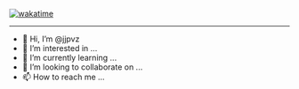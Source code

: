 [![wakatime](https://wakatime.com/badge/user/65fa962a-82bb-4bf9-a686-2dc8e404f065.svg)](https://wakatime.com/@65fa962a-82bb-4bf9-a686-2dc8e404f065)

---

- 👋 Hi, I’m @jjpvz
- 👀 I’m interested in ...
- 🌱 I’m currently learning ...
- 💞️ I’m looking to collaborate on ...
- 📫 How to reach me ...

<!---
jjpvz/jjpvz is a ✨ special ✨ repository because its `README.md` (this file) appears on your GitHub profile.
You can click the Preview link to take a look at your changes.
--->
